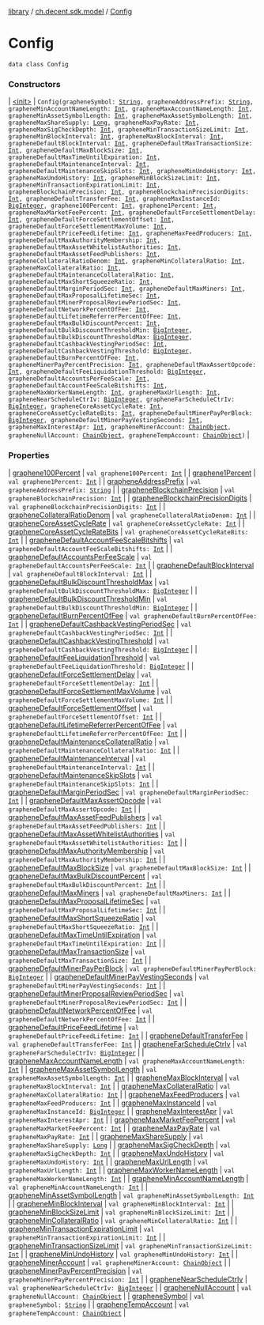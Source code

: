 [library](../../index.md) / [ch.decent.sdk.model](../index.md) / [Config](./index.md)

# Config

`data class Config`

### Constructors

| [&lt;init&gt;](-init-.md) | `Config(grapheneSymbol: `[`String`](https://kotlinlang.org/api/latest/jvm/stdlib/kotlin/-string/index.html)`, grapheneAddressPrefix: `[`String`](https://kotlinlang.org/api/latest/jvm/stdlib/kotlin/-string/index.html)`, grapheneMinAccountNameLength: `[`Int`](https://kotlinlang.org/api/latest/jvm/stdlib/kotlin/-int/index.html)`, grapheneMaxAccountNameLength: `[`Int`](https://kotlinlang.org/api/latest/jvm/stdlib/kotlin/-int/index.html)`, grapheneMinAssetSymbolLength: `[`Int`](https://kotlinlang.org/api/latest/jvm/stdlib/kotlin/-int/index.html)`, grapheneMaxAssetSymbolLength: `[`Int`](https://kotlinlang.org/api/latest/jvm/stdlib/kotlin/-int/index.html)`, grapheneMaxShareSupply: `[`Long`](https://kotlinlang.org/api/latest/jvm/stdlib/kotlin/-long/index.html)`, grapheneMaxPayRate: `[`Int`](https://kotlinlang.org/api/latest/jvm/stdlib/kotlin/-int/index.html)`, grapheneMaxSigCheckDepth: `[`Int`](https://kotlinlang.org/api/latest/jvm/stdlib/kotlin/-int/index.html)`, grapheneMinTransactionSizeLimit: `[`Int`](https://kotlinlang.org/api/latest/jvm/stdlib/kotlin/-int/index.html)`, grapheneMinBlockInterval: `[`Int`](https://kotlinlang.org/api/latest/jvm/stdlib/kotlin/-int/index.html)`, grapheneMaxBlockInterval: `[`Int`](https://kotlinlang.org/api/latest/jvm/stdlib/kotlin/-int/index.html)`, grapheneDefaultBlockInterval: `[`Int`](https://kotlinlang.org/api/latest/jvm/stdlib/kotlin/-int/index.html)`, grapheneDefaultMaxTransactionSize: `[`Int`](https://kotlinlang.org/api/latest/jvm/stdlib/kotlin/-int/index.html)`, grapheneDefaultMaxBlockSize: `[`Int`](https://kotlinlang.org/api/latest/jvm/stdlib/kotlin/-int/index.html)`, grapheneDefaultMaxTimeUntilExpiration: `[`Int`](https://kotlinlang.org/api/latest/jvm/stdlib/kotlin/-int/index.html)`, grapheneDefaultMaintenanceInterval: `[`Int`](https://kotlinlang.org/api/latest/jvm/stdlib/kotlin/-int/index.html)`, grapheneDefaultMaintenanceSkipSlots: `[`Int`](https://kotlinlang.org/api/latest/jvm/stdlib/kotlin/-int/index.html)`, grapheneMinUndoHistory: `[`Int`](https://kotlinlang.org/api/latest/jvm/stdlib/kotlin/-int/index.html)`, grapheneMaxUndoHistory: `[`Int`](https://kotlinlang.org/api/latest/jvm/stdlib/kotlin/-int/index.html)`, grapheneMinBlockSizeLimit: `[`Int`](https://kotlinlang.org/api/latest/jvm/stdlib/kotlin/-int/index.html)`, grapheneMinTransactionExpirationLimit: `[`Int`](https://kotlinlang.org/api/latest/jvm/stdlib/kotlin/-int/index.html)`, grapheneBlockchainPrecision: `[`Int`](https://kotlinlang.org/api/latest/jvm/stdlib/kotlin/-int/index.html)`, grapheneBlockchainPrecisionDigits: `[`Int`](https://kotlinlang.org/api/latest/jvm/stdlib/kotlin/-int/index.html)`, grapheneDefaultTransferFee: `[`Int`](https://kotlinlang.org/api/latest/jvm/stdlib/kotlin/-int/index.html)`, grapheneMaxInstanceId: `[`BigInteger`](http://docs.oracle.com/javase/6/docs/api/java/math/BigInteger.html)`, graphene100Percent: `[`Int`](https://kotlinlang.org/api/latest/jvm/stdlib/kotlin/-int/index.html)`, graphene1Percent: `[`Int`](https://kotlinlang.org/api/latest/jvm/stdlib/kotlin/-int/index.html)`, grapheneMaxMarketFeePercent: `[`Int`](https://kotlinlang.org/api/latest/jvm/stdlib/kotlin/-int/index.html)`, grapheneDefaultForceSettlementDelay: `[`Int`](https://kotlinlang.org/api/latest/jvm/stdlib/kotlin/-int/index.html)`, grapheneDefaultForceSettlementOffset: `[`Int`](https://kotlinlang.org/api/latest/jvm/stdlib/kotlin/-int/index.html)`, grapheneDefaultForceSettlementMaxVolume: `[`Int`](https://kotlinlang.org/api/latest/jvm/stdlib/kotlin/-int/index.html)`, grapheneDefaultPriceFeedLifetime: `[`Int`](https://kotlinlang.org/api/latest/jvm/stdlib/kotlin/-int/index.html)`, grapheneMaxFeedProducers: `[`Int`](https://kotlinlang.org/api/latest/jvm/stdlib/kotlin/-int/index.html)`, grapheneDefaultMaxAuthorityMembership: `[`Int`](https://kotlinlang.org/api/latest/jvm/stdlib/kotlin/-int/index.html)`, grapheneDefaultMaxAssetWhitelistAuthorities: `[`Int`](https://kotlinlang.org/api/latest/jvm/stdlib/kotlin/-int/index.html)`, grapheneDefaultMaxAssetFeedPublishers: `[`Int`](https://kotlinlang.org/api/latest/jvm/stdlib/kotlin/-int/index.html)`, grapheneCollateralRatioDenom: `[`Int`](https://kotlinlang.org/api/latest/jvm/stdlib/kotlin/-int/index.html)`, grapheneMinCollateralRatio: `[`Int`](https://kotlinlang.org/api/latest/jvm/stdlib/kotlin/-int/index.html)`, grapheneMaxCollateralRatio: `[`Int`](https://kotlinlang.org/api/latest/jvm/stdlib/kotlin/-int/index.html)`, grapheneDefaultMaintenanceCollateralRatio: `[`Int`](https://kotlinlang.org/api/latest/jvm/stdlib/kotlin/-int/index.html)`, grapheneDefaultMaxShortSqueezeRatio: `[`Int`](https://kotlinlang.org/api/latest/jvm/stdlib/kotlin/-int/index.html)`, grapheneDefaultMarginPeriodSec: `[`Int`](https://kotlinlang.org/api/latest/jvm/stdlib/kotlin/-int/index.html)`, grapheneDefaultMaxMiners: `[`Int`](https://kotlinlang.org/api/latest/jvm/stdlib/kotlin/-int/index.html)`, grapheneDefaultMaxProposalLifetimeSec: `[`Int`](https://kotlinlang.org/api/latest/jvm/stdlib/kotlin/-int/index.html)`, grapheneDefaultMinerProposalReviewPeriodSec: `[`Int`](https://kotlinlang.org/api/latest/jvm/stdlib/kotlin/-int/index.html)`, grapheneDefaultNetworkPercentOfFee: `[`Int`](https://kotlinlang.org/api/latest/jvm/stdlib/kotlin/-int/index.html)`, grapheneDefaultLifetimeReferrerPercentOfFee: `[`Int`](https://kotlinlang.org/api/latest/jvm/stdlib/kotlin/-int/index.html)`, grapheneDefaultMaxBulkDiscountPercent: `[`Int`](https://kotlinlang.org/api/latest/jvm/stdlib/kotlin/-int/index.html)`, grapheneDefaultBulkDiscountThresholdMin: `[`BigInteger`](http://docs.oracle.com/javase/6/docs/api/java/math/BigInteger.html)`, grapheneDefaultBulkDiscountThresholdMax: `[`BigInteger`](http://docs.oracle.com/javase/6/docs/api/java/math/BigInteger.html)`, grapheneDefaultCashbackVestingPeriodSec: `[`Int`](https://kotlinlang.org/api/latest/jvm/stdlib/kotlin/-int/index.html)`, grapheneDefaultCashbackVestingThreshold: `[`BigInteger`](http://docs.oracle.com/javase/6/docs/api/java/math/BigInteger.html)`, grapheneDefaultBurnPercentOfFee: `[`Int`](https://kotlinlang.org/api/latest/jvm/stdlib/kotlin/-int/index.html)`, grapheneMinerPayPercentPrecision: `[`Int`](https://kotlinlang.org/api/latest/jvm/stdlib/kotlin/-int/index.html)`, grapheneDefaultMaxAssertOpcode: `[`Int`](https://kotlinlang.org/api/latest/jvm/stdlib/kotlin/-int/index.html)`, grapheneDefaultFeeLiquidationThreshold: `[`BigInteger`](http://docs.oracle.com/javase/6/docs/api/java/math/BigInteger.html)`, grapheneDefaultAccountsPerFeeScale: `[`Int`](https://kotlinlang.org/api/latest/jvm/stdlib/kotlin/-int/index.html)`, grapheneDefaultAccountFeeScaleBitshifts: `[`Int`](https://kotlinlang.org/api/latest/jvm/stdlib/kotlin/-int/index.html)`, grapheneMaxWorkerNameLength: `[`Int`](https://kotlinlang.org/api/latest/jvm/stdlib/kotlin/-int/index.html)`, grapheneMaxUrlLength: `[`Int`](https://kotlinlang.org/api/latest/jvm/stdlib/kotlin/-int/index.html)`, grapheneNearScheduleCtrIv: `[`BigInteger`](http://docs.oracle.com/javase/6/docs/api/java/math/BigInteger.html)`, grapheneFarScheduleCtrIv: `[`BigInteger`](http://docs.oracle.com/javase/6/docs/api/java/math/BigInteger.html)`, grapheneCoreAssetCycleRate: `[`Int`](https://kotlinlang.org/api/latest/jvm/stdlib/kotlin/-int/index.html)`, grapheneCoreAssetCycleRateBits: `[`Int`](https://kotlinlang.org/api/latest/jvm/stdlib/kotlin/-int/index.html)`, grapheneDefaultMinerPayPerBlock: `[`BigInteger`](http://docs.oracle.com/javase/6/docs/api/java/math/BigInteger.html)`, grapheneDefaultMinerPayVestingSeconds: `[`Int`](https://kotlinlang.org/api/latest/jvm/stdlib/kotlin/-int/index.html)`, grapheneMaxInterestApr: `[`Int`](https://kotlinlang.org/api/latest/jvm/stdlib/kotlin/-int/index.html)`, grapheneMinerAccount: `[`ChainObject`](../-chain-object/index.md)`, grapheneNullAccount: `[`ChainObject`](../-chain-object/index.md)`, grapheneTempAccount: `[`ChainObject`](../-chain-object/index.md)`)` |

### Properties

| [graphene100Percent](graphene100-percent.md) | `val graphene100Percent: `[`Int`](https://kotlinlang.org/api/latest/jvm/stdlib/kotlin/-int/index.html) |
| [graphene1Percent](graphene1-percent.md) | `val graphene1Percent: `[`Int`](https://kotlinlang.org/api/latest/jvm/stdlib/kotlin/-int/index.html) |
| [grapheneAddressPrefix](graphene-address-prefix.md) | `val grapheneAddressPrefix: `[`String`](https://kotlinlang.org/api/latest/jvm/stdlib/kotlin/-string/index.html) |
| [grapheneBlockchainPrecision](graphene-blockchain-precision.md) | `val grapheneBlockchainPrecision: `[`Int`](https://kotlinlang.org/api/latest/jvm/stdlib/kotlin/-int/index.html) |
| [grapheneBlockchainPrecisionDigits](graphene-blockchain-precision-digits.md) | `val grapheneBlockchainPrecisionDigits: `[`Int`](https://kotlinlang.org/api/latest/jvm/stdlib/kotlin/-int/index.html) |
| [grapheneCollateralRatioDenom](graphene-collateral-ratio-denom.md) | `val grapheneCollateralRatioDenom: `[`Int`](https://kotlinlang.org/api/latest/jvm/stdlib/kotlin/-int/index.html) |
| [grapheneCoreAssetCycleRate](graphene-core-asset-cycle-rate.md) | `val grapheneCoreAssetCycleRate: `[`Int`](https://kotlinlang.org/api/latest/jvm/stdlib/kotlin/-int/index.html) |
| [grapheneCoreAssetCycleRateBits](graphene-core-asset-cycle-rate-bits.md) | `val grapheneCoreAssetCycleRateBits: `[`Int`](https://kotlinlang.org/api/latest/jvm/stdlib/kotlin/-int/index.html) |
| [grapheneDefaultAccountFeeScaleBitshifts](graphene-default-account-fee-scale-bitshifts.md) | `val grapheneDefaultAccountFeeScaleBitshifts: `[`Int`](https://kotlinlang.org/api/latest/jvm/stdlib/kotlin/-int/index.html) |
| [grapheneDefaultAccountsPerFeeScale](graphene-default-accounts-per-fee-scale.md) | `val grapheneDefaultAccountsPerFeeScale: `[`Int`](https://kotlinlang.org/api/latest/jvm/stdlib/kotlin/-int/index.html) |
| [grapheneDefaultBlockInterval](graphene-default-block-interval.md) | `val grapheneDefaultBlockInterval: `[`Int`](https://kotlinlang.org/api/latest/jvm/stdlib/kotlin/-int/index.html) |
| [grapheneDefaultBulkDiscountThresholdMax](graphene-default-bulk-discount-threshold-max.md) | `val grapheneDefaultBulkDiscountThresholdMax: `[`BigInteger`](http://docs.oracle.com/javase/6/docs/api/java/math/BigInteger.html) |
| [grapheneDefaultBulkDiscountThresholdMin](graphene-default-bulk-discount-threshold-min.md) | `val grapheneDefaultBulkDiscountThresholdMin: `[`BigInteger`](http://docs.oracle.com/javase/6/docs/api/java/math/BigInteger.html) |
| [grapheneDefaultBurnPercentOfFee](graphene-default-burn-percent-of-fee.md) | `val grapheneDefaultBurnPercentOfFee: `[`Int`](https://kotlinlang.org/api/latest/jvm/stdlib/kotlin/-int/index.html) |
| [grapheneDefaultCashbackVestingPeriodSec](graphene-default-cashback-vesting-period-sec.md) | `val grapheneDefaultCashbackVestingPeriodSec: `[`Int`](https://kotlinlang.org/api/latest/jvm/stdlib/kotlin/-int/index.html) |
| [grapheneDefaultCashbackVestingThreshold](graphene-default-cashback-vesting-threshold.md) | `val grapheneDefaultCashbackVestingThreshold: `[`BigInteger`](http://docs.oracle.com/javase/6/docs/api/java/math/BigInteger.html) |
| [grapheneDefaultFeeLiquidationThreshold](graphene-default-fee-liquidation-threshold.md) | `val grapheneDefaultFeeLiquidationThreshold: `[`BigInteger`](http://docs.oracle.com/javase/6/docs/api/java/math/BigInteger.html) |
| [grapheneDefaultForceSettlementDelay](graphene-default-force-settlement-delay.md) | `val grapheneDefaultForceSettlementDelay: `[`Int`](https://kotlinlang.org/api/latest/jvm/stdlib/kotlin/-int/index.html) |
| [grapheneDefaultForceSettlementMaxVolume](graphene-default-force-settlement-max-volume.md) | `val grapheneDefaultForceSettlementMaxVolume: `[`Int`](https://kotlinlang.org/api/latest/jvm/stdlib/kotlin/-int/index.html) |
| [grapheneDefaultForceSettlementOffset](graphene-default-force-settlement-offset.md) | `val grapheneDefaultForceSettlementOffset: `[`Int`](https://kotlinlang.org/api/latest/jvm/stdlib/kotlin/-int/index.html) |
| [grapheneDefaultLifetimeReferrerPercentOfFee](graphene-default-lifetime-referrer-percent-of-fee.md) | `val grapheneDefaultLifetimeReferrerPercentOfFee: `[`Int`](https://kotlinlang.org/api/latest/jvm/stdlib/kotlin/-int/index.html) |
| [grapheneDefaultMaintenanceCollateralRatio](graphene-default-maintenance-collateral-ratio.md) | `val grapheneDefaultMaintenanceCollateralRatio: `[`Int`](https://kotlinlang.org/api/latest/jvm/stdlib/kotlin/-int/index.html) |
| [grapheneDefaultMaintenanceInterval](graphene-default-maintenance-interval.md) | `val grapheneDefaultMaintenanceInterval: `[`Int`](https://kotlinlang.org/api/latest/jvm/stdlib/kotlin/-int/index.html) |
| [grapheneDefaultMaintenanceSkipSlots](graphene-default-maintenance-skip-slots.md) | `val grapheneDefaultMaintenanceSkipSlots: `[`Int`](https://kotlinlang.org/api/latest/jvm/stdlib/kotlin/-int/index.html) |
| [grapheneDefaultMarginPeriodSec](graphene-default-margin-period-sec.md) | `val grapheneDefaultMarginPeriodSec: `[`Int`](https://kotlinlang.org/api/latest/jvm/stdlib/kotlin/-int/index.html) |
| [grapheneDefaultMaxAssertOpcode](graphene-default-max-assert-opcode.md) | `val grapheneDefaultMaxAssertOpcode: `[`Int`](https://kotlinlang.org/api/latest/jvm/stdlib/kotlin/-int/index.html) |
| [grapheneDefaultMaxAssetFeedPublishers](graphene-default-max-asset-feed-publishers.md) | `val grapheneDefaultMaxAssetFeedPublishers: `[`Int`](https://kotlinlang.org/api/latest/jvm/stdlib/kotlin/-int/index.html) |
| [grapheneDefaultMaxAssetWhitelistAuthorities](graphene-default-max-asset-whitelist-authorities.md) | `val grapheneDefaultMaxAssetWhitelistAuthorities: `[`Int`](https://kotlinlang.org/api/latest/jvm/stdlib/kotlin/-int/index.html) |
| [grapheneDefaultMaxAuthorityMembership](graphene-default-max-authority-membership.md) | `val grapheneDefaultMaxAuthorityMembership: `[`Int`](https://kotlinlang.org/api/latest/jvm/stdlib/kotlin/-int/index.html) |
| [grapheneDefaultMaxBlockSize](graphene-default-max-block-size.md) | `val grapheneDefaultMaxBlockSize: `[`Int`](https://kotlinlang.org/api/latest/jvm/stdlib/kotlin/-int/index.html) |
| [grapheneDefaultMaxBulkDiscountPercent](graphene-default-max-bulk-discount-percent.md) | `val grapheneDefaultMaxBulkDiscountPercent: `[`Int`](https://kotlinlang.org/api/latest/jvm/stdlib/kotlin/-int/index.html) |
| [grapheneDefaultMaxMiners](graphene-default-max-miners.md) | `val grapheneDefaultMaxMiners: `[`Int`](https://kotlinlang.org/api/latest/jvm/stdlib/kotlin/-int/index.html) |
| [grapheneDefaultMaxProposalLifetimeSec](graphene-default-max-proposal-lifetime-sec.md) | `val grapheneDefaultMaxProposalLifetimeSec: `[`Int`](https://kotlinlang.org/api/latest/jvm/stdlib/kotlin/-int/index.html) |
| [grapheneDefaultMaxShortSqueezeRatio](graphene-default-max-short-squeeze-ratio.md) | `val grapheneDefaultMaxShortSqueezeRatio: `[`Int`](https://kotlinlang.org/api/latest/jvm/stdlib/kotlin/-int/index.html) |
| [grapheneDefaultMaxTimeUntilExpiration](graphene-default-max-time-until-expiration.md) | `val grapheneDefaultMaxTimeUntilExpiration: `[`Int`](https://kotlinlang.org/api/latest/jvm/stdlib/kotlin/-int/index.html) |
| [grapheneDefaultMaxTransactionSize](graphene-default-max-transaction-size.md) | `val grapheneDefaultMaxTransactionSize: `[`Int`](https://kotlinlang.org/api/latest/jvm/stdlib/kotlin/-int/index.html) |
| [grapheneDefaultMinerPayPerBlock](graphene-default-miner-pay-per-block.md) | `val grapheneDefaultMinerPayPerBlock: `[`BigInteger`](http://docs.oracle.com/javase/6/docs/api/java/math/BigInteger.html) |
| [grapheneDefaultMinerPayVestingSeconds](graphene-default-miner-pay-vesting-seconds.md) | `val grapheneDefaultMinerPayVestingSeconds: `[`Int`](https://kotlinlang.org/api/latest/jvm/stdlib/kotlin/-int/index.html) |
| [grapheneDefaultMinerProposalReviewPeriodSec](graphene-default-miner-proposal-review-period-sec.md) | `val grapheneDefaultMinerProposalReviewPeriodSec: `[`Int`](https://kotlinlang.org/api/latest/jvm/stdlib/kotlin/-int/index.html) |
| [grapheneDefaultNetworkPercentOfFee](graphene-default-network-percent-of-fee.md) | `val grapheneDefaultNetworkPercentOfFee: `[`Int`](https://kotlinlang.org/api/latest/jvm/stdlib/kotlin/-int/index.html) |
| [grapheneDefaultPriceFeedLifetime](graphene-default-price-feed-lifetime.md) | `val grapheneDefaultPriceFeedLifetime: `[`Int`](https://kotlinlang.org/api/latest/jvm/stdlib/kotlin/-int/index.html) |
| [grapheneDefaultTransferFee](graphene-default-transfer-fee.md) | `val grapheneDefaultTransferFee: `[`Int`](https://kotlinlang.org/api/latest/jvm/stdlib/kotlin/-int/index.html) |
| [grapheneFarScheduleCtrIv](graphene-far-schedule-ctr-iv.md) | `val grapheneFarScheduleCtrIv: `[`BigInteger`](http://docs.oracle.com/javase/6/docs/api/java/math/BigInteger.html) |
| [grapheneMaxAccountNameLength](graphene-max-account-name-length.md) | `val grapheneMaxAccountNameLength: `[`Int`](https://kotlinlang.org/api/latest/jvm/stdlib/kotlin/-int/index.html) |
| [grapheneMaxAssetSymbolLength](graphene-max-asset-symbol-length.md) | `val grapheneMaxAssetSymbolLength: `[`Int`](https://kotlinlang.org/api/latest/jvm/stdlib/kotlin/-int/index.html) |
| [grapheneMaxBlockInterval](graphene-max-block-interval.md) | `val grapheneMaxBlockInterval: `[`Int`](https://kotlinlang.org/api/latest/jvm/stdlib/kotlin/-int/index.html) |
| [grapheneMaxCollateralRatio](graphene-max-collateral-ratio.md) | `val grapheneMaxCollateralRatio: `[`Int`](https://kotlinlang.org/api/latest/jvm/stdlib/kotlin/-int/index.html) |
| [grapheneMaxFeedProducers](graphene-max-feed-producers.md) | `val grapheneMaxFeedProducers: `[`Int`](https://kotlinlang.org/api/latest/jvm/stdlib/kotlin/-int/index.html) |
| [grapheneMaxInstanceId](graphene-max-instance-id.md) | `val grapheneMaxInstanceId: `[`BigInteger`](http://docs.oracle.com/javase/6/docs/api/java/math/BigInteger.html) |
| [grapheneMaxInterestApr](graphene-max-interest-apr.md) | `val grapheneMaxInterestApr: `[`Int`](https://kotlinlang.org/api/latest/jvm/stdlib/kotlin/-int/index.html) |
| [grapheneMaxMarketFeePercent](graphene-max-market-fee-percent.md) | `val grapheneMaxMarketFeePercent: `[`Int`](https://kotlinlang.org/api/latest/jvm/stdlib/kotlin/-int/index.html) |
| [grapheneMaxPayRate](graphene-max-pay-rate.md) | `val grapheneMaxPayRate: `[`Int`](https://kotlinlang.org/api/latest/jvm/stdlib/kotlin/-int/index.html) |
| [grapheneMaxShareSupply](graphene-max-share-supply.md) | `val grapheneMaxShareSupply: `[`Long`](https://kotlinlang.org/api/latest/jvm/stdlib/kotlin/-long/index.html) |
| [grapheneMaxSigCheckDepth](graphene-max-sig-check-depth.md) | `val grapheneMaxSigCheckDepth: `[`Int`](https://kotlinlang.org/api/latest/jvm/stdlib/kotlin/-int/index.html) |
| [grapheneMaxUndoHistory](graphene-max-undo-history.md) | `val grapheneMaxUndoHistory: `[`Int`](https://kotlinlang.org/api/latest/jvm/stdlib/kotlin/-int/index.html) |
| [grapheneMaxUrlLength](graphene-max-url-length.md) | `val grapheneMaxUrlLength: `[`Int`](https://kotlinlang.org/api/latest/jvm/stdlib/kotlin/-int/index.html) |
| [grapheneMaxWorkerNameLength](graphene-max-worker-name-length.md) | `val grapheneMaxWorkerNameLength: `[`Int`](https://kotlinlang.org/api/latest/jvm/stdlib/kotlin/-int/index.html) |
| [grapheneMinAccountNameLength](graphene-min-account-name-length.md) | `val grapheneMinAccountNameLength: `[`Int`](https://kotlinlang.org/api/latest/jvm/stdlib/kotlin/-int/index.html) |
| [grapheneMinAssetSymbolLength](graphene-min-asset-symbol-length.md) | `val grapheneMinAssetSymbolLength: `[`Int`](https://kotlinlang.org/api/latest/jvm/stdlib/kotlin/-int/index.html) |
| [grapheneMinBlockInterval](graphene-min-block-interval.md) | `val grapheneMinBlockInterval: `[`Int`](https://kotlinlang.org/api/latest/jvm/stdlib/kotlin/-int/index.html) |
| [grapheneMinBlockSizeLimit](graphene-min-block-size-limit.md) | `val grapheneMinBlockSizeLimit: `[`Int`](https://kotlinlang.org/api/latest/jvm/stdlib/kotlin/-int/index.html) |
| [grapheneMinCollateralRatio](graphene-min-collateral-ratio.md) | `val grapheneMinCollateralRatio: `[`Int`](https://kotlinlang.org/api/latest/jvm/stdlib/kotlin/-int/index.html) |
| [grapheneMinTransactionExpirationLimit](graphene-min-transaction-expiration-limit.md) | `val grapheneMinTransactionExpirationLimit: `[`Int`](https://kotlinlang.org/api/latest/jvm/stdlib/kotlin/-int/index.html) |
| [grapheneMinTransactionSizeLimit](graphene-min-transaction-size-limit.md) | `val grapheneMinTransactionSizeLimit: `[`Int`](https://kotlinlang.org/api/latest/jvm/stdlib/kotlin/-int/index.html) |
| [grapheneMinUndoHistory](graphene-min-undo-history.md) | `val grapheneMinUndoHistory: `[`Int`](https://kotlinlang.org/api/latest/jvm/stdlib/kotlin/-int/index.html) |
| [grapheneMinerAccount](graphene-miner-account.md) | `val grapheneMinerAccount: `[`ChainObject`](../-chain-object/index.md) |
| [grapheneMinerPayPercentPrecision](graphene-miner-pay-percent-precision.md) | `val grapheneMinerPayPercentPrecision: `[`Int`](https://kotlinlang.org/api/latest/jvm/stdlib/kotlin/-int/index.html) |
| [grapheneNearScheduleCtrIv](graphene-near-schedule-ctr-iv.md) | `val grapheneNearScheduleCtrIv: `[`BigInteger`](http://docs.oracle.com/javase/6/docs/api/java/math/BigInteger.html) |
| [grapheneNullAccount](graphene-null-account.md) | `val grapheneNullAccount: `[`ChainObject`](../-chain-object/index.md) |
| [grapheneSymbol](graphene-symbol.md) | `val grapheneSymbol: `[`String`](https://kotlinlang.org/api/latest/jvm/stdlib/kotlin/-string/index.html) |
| [grapheneTempAccount](graphene-temp-account.md) | `val grapheneTempAccount: `[`ChainObject`](../-chain-object/index.md) |

